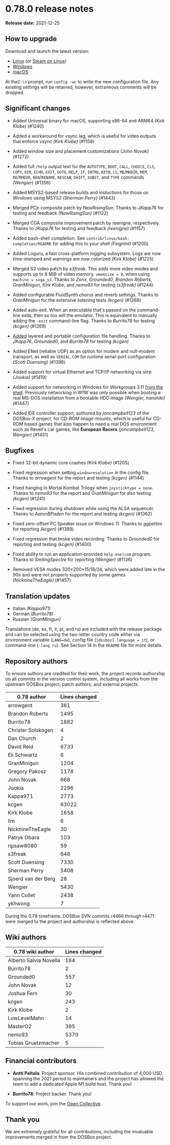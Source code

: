 # 0.78.0 release notes

**Release date:** 2021-12-25


## How to upgrade

Download and launch the latest version:

<div class="compact" markdown>

- [Linux](/downloads/linux/) (or [Steam on Linux](/downloads/linux#steam))
- [Windows](/downloads/windows/)
- [macOS](/downloads/macos/)

</div>

At the`Z:\>` prompt, run `config -wc` to write the new configuration file. Any
existing settings will be retained, however, extraneous comments will be
dropped.


## Significant changes

- Added Universal binary for macOS, supporting x86-64 and ARM64 *(Kirk Klobe)*
  (#1240)

- Added a workaround for vsync lag, which is useful for video outputs that
  enforce vsync *(Kirk Klobe)* (#1158)

- Added window size and placement customizations *(John Novak)* (#1272)

- Added full `/help` output text for the `AUTOTYPE`, `BOOT`, `CALL`, `CHOICE`,
  `CLS`, `COPY`, `DIR`, `ECHO`, `EXIT`, `GOTO`, `HELP`, `IF`, `INTRO`, `KEYB`,
  `LS`, `MD`/`MKDIR`, `MEM`, `RD`/`RMDIR`, `REN`/`RENAME`, `RESCAN`, `SHIFT`,
  `SUBST`, and `TYPE` commands *(Wengier)* (#1356)

- Added MSYS2-based release builds and instuctions for those on Windows using
  MSYS2 *(Sherman Perry)* (#1443)

- Merged PCjr composite patch by NewRisingSun. Thanks to *JKapp76* for testing
  and feedback *(NewRisingSun)* (#1122)

- Merged CGA composite improvement patch by reenigne, respectively. Thanks to
  *JKapp76* for testing and feedback *(reenigne)* (#1157)

- Added bash-shell completion. See `contrib/linux/bash-completion/README` for
  adding this to your shell *(FeignInt)* (#1200)

- Added Loguru, a fast cross-platform logging subsystem. Logs are now
  time-stamped and warnings are now colorized *(Kirk Klobe)* (#1225)

- Merged S3 video patch by *s3freak*. This adds more video modes and supports
  up to 8 MiB of video memory, `vmemsize = 8`, when using `machine = svga_s3`.
  Thanks to *Zorix*, *Grounded0*, *Brandon Roberts*, *GranMinigun*, *Kirk
  Klobe*, and *nemo93* for testing *(s3freak)* (#1244)

- Added configurable FluidSynth chorus and reverb settings. Thanks to
  *GranMinigun* for the extensive listening tests *(kcgen)* (#1268)

- Added auto-exit. When an executable that's passed on the command-line exits,
  then so too will the emulator. This is equivalent to manually adding the
  `-exit` command-line flag. Thanks to *Burrito78* for testing *(kcgen)*
  (#1269)

- [Added](https://github.com/dosbox-staging/dosbox-staging/blob/656e98edaf0fd2269c3d74792a568f277180e6d0/README#L422-L466)
  layered and portable configuration file handling. Thanks to *JKapp76*,
  *Grounded0*, and *Burrito78* for testing *(kcgen)*

- Added ENet (reliable UDP) as an option for modem and null-modem transport,
  as well as `SERIAL.COM` for runtime serial-port configuration *(Scott
  Duensing)* (#1398)

- Added support for virtual Ethernet and TCP/IP networking via slirp
  *(Jookia)* (#1419)

- Added support for networking in Windows for Workgroups 3.11
  [from the shell](https://github.com/dosbox-staging/dosbox-staging/pull/1447#issuecomment-1000890397).
  Previously networking in WfW was only possible when booting a real MS-DOS
  installation from a bootable HDD image *(Wengier, nanshiki)* (#1447)

- Added IDE controller support, authored by *joncampbell123* of the DOSBox-X
  project, for CD-ROM image-mounts, which is useful for CD-ROM based games
  that also happen to need a real DOS environment such as Revell's car games,
  like **European Racers** *(joncampbell123, Wengier)* (#1451)


## Bugfixes

- Fixed 32-bit dynamic core crashes *(Kirk Klobe)* (#1205)

- Fixed regression when setting `windowresolution` in the config file. Thanks
  to *arrowgent* for the report and testing *(kcgen)* (#1144)

- Fixed hanging in Mortal Kombat Trilogy when `joysticktype = none`. Thanks to
  *nemo93* for the report and *GranMinigun* for also testing *(kcgen)*
  (#1241)

- Fixed regression during shutdown while using the ALSA sequencer. Thanks to
  *AaronBPaden* for the report and testing *(kcgen)* (#1362)

- Fixed zero-offset PC Speaker issue on Windows 11. Thanks to *ggpettas* for
  reporting *(kcgen)* (#1389)

- Fixed regression that broke video recording. Thanks to *Grounded0* for
  reporting and testing *(kcgen)* (#1400)

- Fixed ability to run an application-provided `help.exe|com` program. Thanks
  to *SmilingSpectre* for reporting *(Wengier)* (#1136)

- Removed VESA modes 320&times;200&times;15/16/24, which were added late in
  the 90s and were not properly supported by some games *(NicknineTheEagle)* (#1457)


## Translation updates

<div class="compact" markdown>

- Italian *(Kappa971)*
- German *(Burrito78)*
- Russian *(GranMinigun)*

</div>

Translations (de, es, fr, it, pl, and ru) are included with the release
package and can be selected using the two-letter country code either via
environment variable (`LANG=de`), config file (`[dosbox] language = it`), or
command-line (`-lang ru`). See Section 14 in the `README` file for more
details.


## Repository authors

To ensure authors are credited for their work, the project records authorship
on all commits in the version control system, including all works from the
upstream DOSBox project, patch authors, and external projects.

<div class="compact" markdown>

| **0.78 author**     | Lines changed |
| ------------------- | ------------- |
| arrowgent           | 361           |
| Brandon Roberts     | 1495          |
| Burrito78           | 1882          |
| Christer Solskogen  | 4             |
| Dan Church          | 2             |
| David Reid          | 6733          |
| Eli Schwartz        | 6             |
| GranMinigun         | 1204          |
| Gregory Pakosz      | 1178          |
| John Novak          | 668           |
| Jookia              | 2296          |
| Kappa971            | 2773          |
| kcgen               | 63022         |
| Kirk Klobe          | 1658          |
| llm                 | 6             |
| NicknineTheEagle    | 30            |
| Patryk Obara        | 103           |
| ripsaw8080          | 59            |
| s3freak             | 648           |
| Scott Duensing      | 7330          |
| Sherman Perry       | 5408          |
| Sjoerd van der Berg | 28            |
| Wengier             | 5430          |
| Yann Collet         | 2438          |
| ykhwong             | 7             |

</div>

During the 0.78 timeframe, DOSBox SVN commits r4466 through r4471 were merged
to the project and authorship is reflected above.


## Wiki authors

<div class="compact" markdown>

| **0.78 wiki author**   | Lines changed |
| ---------------------- | ------------- |
| Alberto Salvia Novella | 164           |
| Burrito78              | 2             |
| Grounded0              | 557           |
| John Novak             | 12            |
| Joshua Fern            | 30            |
| kcgen                  | 243           |
| Kirk Klobe             | 2             |
| LowLevelMahn           | 14            |
| MasterO2               | 395           |
| nemo93                 | 5370          |
| Tobias Gruetzmacher    | 5             |

</div>


## Financial contributors

- **Antti Peltola**: Project sponsor. His combined contribution of 4,000 USD
  spanning the 2021 period to maintainers and the project has allowed the team
  to add a dedicated Apple M1 build host. Thank you!

- **Burrito78**: Project backer. Thank you!

To support our work, join the [Open Collective](https://opencollective.com/dosbox-staging).


## Thank you

We are extremely grateful for all contributions, including the invaluable
improvements merged in from the DOSBox project.

